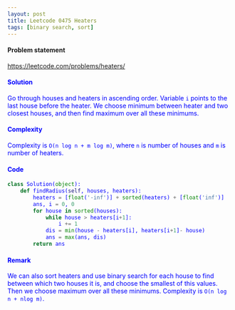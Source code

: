 ```yaml
---
layout: post
title: Leetcode 0475 Heaters
tags: [binary search, sort]
---
```


#### Problem statement

<a href="https://leetcode.com/problems/heaters/"> <font color = blue>https://leetcode.com/problems/heaters/

#### Solution
Go through houses and heaters in ascending order. Variable `i` points to the last house before the heater. We choose minimum between heater and two closest houses, and then find maximum over all these minimums.

#### Complexity
Complexity is `O(n log n + m log m)`, where `n` is number of houses and `m` is number of heaters.

#### Code
```python
class Solution(object):
    def findRadius(self, houses, heaters):
        heaters = [float('-inf')] + sorted(heaters) + [float('inf')]
        ans, i = 0, 0
        for house in sorted(houses):
            while house > heaters[i+1]: 
                i += 1
            dis = min(house - heaters[i], heaters[i+1]- house)
            ans = max(ans, dis)
        return ans
```

#### Remark
We can also sort heaters and use binary search for each house to find between which two houses it is, and choose the smallest of this values. Then we choose maximum over all these minimums. Complexity is `O(n log n + nlog m)`.

